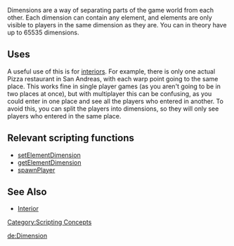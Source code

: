 Dimensions are a way of separating parts of the game world from each other. Each dimension can contain any element, and elements are only visible to players in the same dimension as they are. You can in theory have up to 65535 dimensions.

Uses
----

A useful use of this is for [interiors](/docs/interior.md "wikilink"). For example, there is only one actual Pizza restaurant in San Andreas, with each warp point going to the same place. This works fine in single player games (as you aren't going to be in two places at once), but with multiplayer this can be confusing, as you could enter in one place and see all the players who entered in another. To avoid this, you can split the players into dimensions, so they will only see players who entered in the same place.

Relevant scripting functions
----------------------------

-   [setElementDimension](/docs/setElementDimension.md "wikilink")
-   [getElementDimension](/docs/getElementDimension.md "wikilink")
-   [spawnPlayer](/docs/spawnPlayer.md "wikilink")

See Also
--------

-   [Interior](/docs/Interior.md "wikilink")

[Category:Scripting Concepts](/docs/Category:Scripting_Concepts.md "wikilink")

[de:Dimension](/docs/de:Dimension.md "wikilink")
